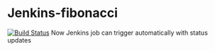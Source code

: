 # Jenkins-fibonacci
[![Build Status](http://54.66.122.9/buildStatus/icon?job=fibo)](http://54.66.122.9/job/fibo/)
Now Jenkins job can trigger automatically with status updates
